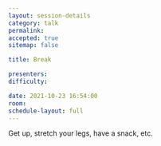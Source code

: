 ```yaml
---
layout: session-details
category: talk
permalink:
accepted: true
sitemap: false

title: Break

presenters:
difficulty:

date: 2021-10-23 16:54:00
room:
schedule-layout: full
---
```

Get up, stretch your legs, have a snack, etc.